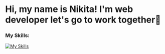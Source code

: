 # Hi, my name is Nikita! I'm web developer let's go to work together👋

### My Skills: 
[![My Skills](https://skillicons.dev/icons?i=html,react,vue,js,jest,css,jquery,mysql,mongodb,nestjs,nodejs,ps,postgres,postman,redux,sass,ts,docker,express,figma&theme=light)](https://skillicons.dev)
